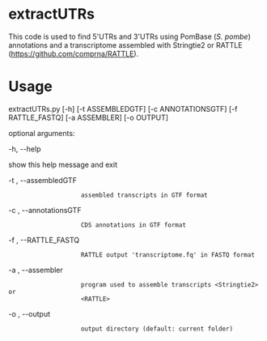 # extractUTRs

This code is used to find 5'UTRs and 3'UTRs using PomBase (*S. pombe*) annotations and a transcriptome assembled with Stringtie2 or RATTLE (https://github.com/comprna/RATTLE).


# Usage

extractUTRs.py [-h] [-t ASSEMBLEDGTF] [-c ANNOTATIONSGTF]
                    [-f RATTLE_FASTQ] [-a ASSEMBLER] [-o OUTPUT]


optional arguments:

  -h, --help            

show this help message and exit
  
  -t , --assembledGTF 
  
                        assembled transcripts in GTF format
                        
  -c , --annotationsGTF 
  
                        CDS annotations in GTF format
                        
  -f , --RATTLE_FASTQ 
  
                        RATTLE output 'transcriptome.fq' in FASTQ format
                        
  -a , --assembler 
  
                        program used to assemble transcripts <Stringtie2> or
                        <RATTLE>
                        
  -o , --output 
  
                        output directory (default: current folder)
                        
